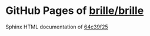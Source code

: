 GitHub Pages of [brille/brille](https://github.com/brille/brille.git)
======================================
Sphinx HTML documentation of [64c39f25](https://github.com/brille/brille/tree/64c39f25f20f7add1af56507a4d88c9af80b734a)
